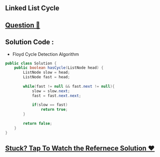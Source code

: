 ## Linked List Cycle
## [Question 🦋](https://leetcode.com/problems/linked-list-cycle/)

## Solution Code :
-  Floyd Cycle Detection Algorithm

```java
public class Solution {
    public boolean hasCycle(ListNode head) {
        ListNode slow = head;
        ListNode fast = head;
        
        while(fast != null && fast.next != null){
            slow = slow.next;
            fast = fast.next.next;
            
            if(slow == fast)
                return true;
        }
        
        return false;
    }
}
```

## [Stuck? Tap To Watch the Refernece Solution ❤](https://www.youtube.com/watch?v=jcZtMh_jov0&t=89s)